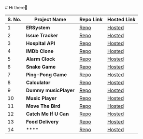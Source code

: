 <link rel="stylesheet" href="https://cdn.jsdelivr.net/npm/bootstrap-icons@1.10.5/font/bootstrap-icons.css">
# Hi there👋

|S. No. | Project Name | Repo Link  | Hosted Link |
|-------|--------------|-----------|-------------|
| 1     |**ERSystem**|[<i class="bi bi-link"></i> Repo](https://github.com/kapishverma/Employee_Review_System.git)|[<i class="bi bi-link"></i> Hosted](https://ersystem-6kx5.onrender.com/users/sign-up)|
| 2     |**Issue Tracker**|[<i class="bi bi-link"></i> Repo](https://github.com/kapishverma/Issue-Tracker.git)|[<i class="bi bi-link"></i> Hosted](https://issue-tracker-o75s.onrender.com)|
| 3     |**Hospital API**|[<i class="bi bi-link"></i> Repo](https://github.com/kapishverma/hospital_API.git)|[<i class="bi bi-link"></i> Hosted](https://hospital-api-kdpb.onrender.com/)|
| 4     |**IMDb Clone**|[<i class="bi bi-link"></i> Repo](https://github.com/kapishverma/IMDb_Clone.git)|[<i class="bi bi-link"></i> Hosted](https://kapishverma.github.io/IMDb_Clone/)|
| 5     |**Alarm Clock**|[<i class="bi bi-link"></i> Repo](https://github.com/kapishverma/Wake-Me-Up-an_Alarm_Clock.git)|[<i class="bi bi-link"></i> Hosted](https://kapishverma.github.io/Wake-Me-Up-an_Alarm_Clock/)|
| 6     |**Snake Game**|[<i class="bi bi-link"></i> Repo](https://github.com/kapishverma/Snake_game.git)|[<i class="bi bi-link"></i> Hosted](https://kapishverma.github.io/Snake_game/)|
| 7     |**Ping-Pong Game**|[<i class="bi bi-link"></i> Repo](https://github.com/kapishverma/Ping_Pong.git)|[<i class="bi bi-link"></i> Hosted](https://kapishverma.github.io/Ping_Pong/)|
| 8     |**Calculator**|[<i class="bi bi-link"></i> Repo](https://github.com/kapishverma/Calculate-it.git)|[<i class="bi bi-link"></i> Hosted](https://kapishverma.github.io/Calculate-it/)|
| 9     |**Dummy musicPlayer**|[<i class="bi bi-link"></i> Repo](https://github.com/kapishverma/radhe_shyam_sangeet.github.io.git)|[<i class="bi bi-link"></i> Hosted](https://kapishverma.github.io/radhe_shyam_sangeet.github.io/)|
| 10    |**Music Player**|[<i class="bi bi-link"></i> Repo](https://github.com/kapishverma/music_HTML_SCC_JS.git)|[<i class="bi bi-link"></i> Hosted](https://kapishverma.github.io/music_HTML_SCC_JS/)|
| 11    |**Move The Bird**|[<i class="bi bi-link"></i> Repo](https://github.com/kapishverma/Move_The_Bird.git)|[<i class="bi bi-link"></i> Hosted](https://kapishverma.github.io/Move_The_Bird/)|
| 12    |**Catch Me If U Can**|[<i class="bi bi-link"></i> Repo](https://github.com/kapishverma/Paisa_Hi_Paisa.git)|[<i class="bi bi-link"></i> Hosted](https://kapishverma.github.io/Paisa_Hi_Paisa/ )|
| 13    |**Food Delivery**|[<i class="bi bi-link"></i> Repo](https://github.com/kapishverma/Food-Delivery.git)|[<i class="bi bi-link"></i> Hosted](https://kapishverma.github.io/cssproject_2.github.io/)|
| 14    |****|[<i class="bi bi-link"></i> Repo]()|[<i class="bi bi-link"></i> Hosted]()|
